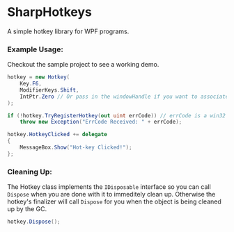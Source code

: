 # SharpHotkeys
A simple hotkey library for WPF programs.

### Example Usage:
Checkout the sample project to see a working demo.
```cs
hotkey = new Hotkey(
    Key.F6, 
    ModifierKeys.Shift, 
    IntPtr.Zero // Or pass in the windowHandle if you want to associate with the window instead of the calling thread.
);

if (!hotkey.TryRegisterHotkey(out uint errCode)) // errCode is a win32 error number that can be looked up.
    throw new Exception("ErrCode Received: " + errCode);

hotkey.HotkeyClicked += delegate
{
    MessageBox.Show("Hot-key Clicked!");
};   
```

### Cleaning Up:

The Hotkey class implements the `IDisposable` interface so you can call `Dispose` when you are done with it to immeditely clean up. Otherwise the hotkey's finalizer will call `Dispose` for you when the object is being cleaned up by the GC.

```cs
hotkey.Dispose();
```

